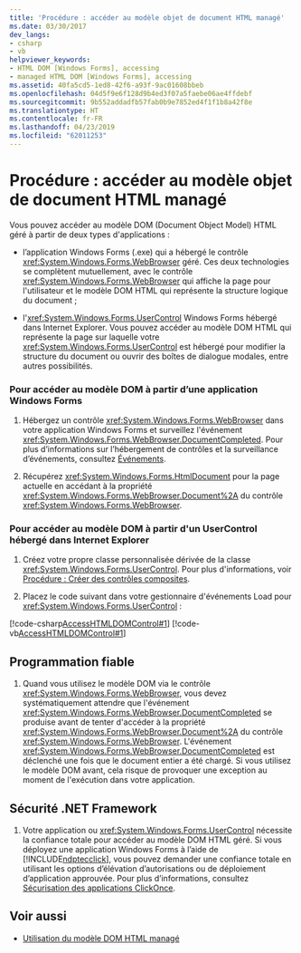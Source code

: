 ```yaml
---
title: 'Procédure : accéder au modèle objet de document HTML managé'
ms.date: 03/30/2017
dev_langs:
- csharp
- vb
helpviewer_keywords:
- HTML DOM [Windows Forms], accessing
- managed HTML DOM [Windows Forms], accessing
ms.assetid: 40fa5cd5-1ed8-42f6-a93f-9ac01608bbeb
ms.openlocfilehash: 04d5f9e6f128d9b4ed3f07a5faebe06ae4ffdebf
ms.sourcegitcommit: 9b552addadfb57fab0b9e7852ed4f1f1b8a42f8e
ms.translationtype: HT
ms.contentlocale: fr-FR
ms.lasthandoff: 04/23/2019
ms.locfileid: "62011253"
---
```

# <a name="how-to-access-the-managed-html-document-object-model"></a>Procédure : accéder au modèle objet de document HTML managé
Vous pouvez accéder au modèle DOM (Document Object Model) HTML géré à partir de deux types d'applications :  
  
- l’application Windows Forms (.exe) qui a hébergé le contrôle <xref:System.Windows.Forms.WebBrowser> géré. Ces deux technologies se complètent mutuellement, avec le contrôle <xref:System.Windows.Forms.WebBrowser> qui affiche la page pour l'utilisateur et le modèle DOM HTML qui représente la structure logique du document ;  
  
- l'<xref:System.Windows.Forms.UserControl> Windows Forms hébergé dans Internet Explorer. Vous pouvez accéder au modèle DOM HTML qui représente la page sur laquelle votre <xref:System.Windows.Forms.UserControl> est hébergé pour modifier la structure du document ou ouvrir des boîtes de dialogue modales, entre autres possibilités.  
  
### <a name="to-access-dom-from-a-windows-forms-application"></a>Pour accéder au modèle DOM à partir d’une application Windows Forms  
  
1. Hébergez un contrôle <xref:System.Windows.Forms.WebBrowser> dans votre application Windows Forms et surveillez l'événement <xref:System.Windows.Forms.WebBrowser.DocumentCompleted>. Pour plus d’informations sur l’hébergement de contrôles et la surveillance d’événements, consultez [Événements](../../../standard/events/index.md).  
  
2. Récupérez <xref:System.Windows.Forms.HtmlDocument> pour la page actuelle en accédant à la propriété <xref:System.Windows.Forms.WebBrowser.Document%2A> du contrôle <xref:System.Windows.Forms.WebBrowser>.  

### <a name="to-access-dom-from-a-usercontrol-hosted-in-internet-explorer"></a>Pour accéder au modèle DOM à partir d'un UserControl hébergé dans Internet Explorer  
  
1. Créez votre propre classe personnalisée dérivée de la classe <xref:System.Windows.Forms.UserControl>. Pour plus d'informations, voir [Procédure : Créer des contrôles composites](how-to-author-composite-controls.md).  
  
2. Placez le code suivant dans votre gestionnaire d'événements Load pour <xref:System.Windows.Forms.UserControl> :  
  
 [!code-csharp[AccessHTMLDOMControl#1](~/samples/snippets/csharp/VS_Snippets_Winforms/AccessHTMLDOMControl/cs/UserControl1.cs#1)]
 [!code-vb[AccessHTMLDOMControl#1](~/samples/snippets/visualbasic/VS_Snippets_Winforms/AccessHTMLDOMControl/vb/UserControl1.vb#1)]  
  
## <a name="robust-programming"></a>Programmation fiable  
  
1. Quand vous utilisez le modèle DOM via le contrôle <xref:System.Windows.Forms.WebBrowser>, vous devez systématiquement attendre que l'événement <xref:System.Windows.Forms.WebBrowser.DocumentCompleted> se produise avant de tenter d'accéder à la propriété <xref:System.Windows.Forms.WebBrowser.Document%2A> du contrôle <xref:System.Windows.Forms.WebBrowser>. L'événement <xref:System.Windows.Forms.WebBrowser.DocumentCompleted> est déclenché une fois que le document entier a été chargé. Si vous utilisez le modèle DOM avant, cela risque de provoquer une exception au moment de l'exécution dans votre application.  
  
## <a name="net-framework-security"></a>Sécurité .NET Framework  
  
1. Votre application ou <xref:System.Windows.Forms.UserControl> nécessite la confiance totale pour accéder au modèle DOM HTML géré. Si vous déployez une application Windows Forms à l’aide de [!INCLUDE[ndptecclick](../../../../includes/ndptecclick-md.md)], vous pouvez demander une confiance totale en utilisant les options d’élévation d’autorisations ou de déploiement d’application approuvée. Pour plus d’informations, consultez [Sécurisation des applications ClickOnce](/visualstudio/deployment/securing-clickonce-applications).  
  
## <a name="see-also"></a>Voir aussi

- [Utilisation du modèle DOM HTML managé](using-the-managed-html-document-object-model.md)
